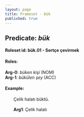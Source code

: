 ```yaml
---
layout: page
title: Frameset - bük
published: true
---
```

<h2>Predicate: <i>bük</i></h2>
<h4>Roleset id: bük.01 - Sertçe çevirmek<br>
<h4>Roles:</h4>
<b>Arg-0</b>: <i>büken kişi</i>  (NOM) <br>
<b>Arg-1</b>: <i>bükülen şey</i>  (ACC) <br>
<h4>Example:</h4>
&emsp;&emsp;Çelik halatı büktü.<br><br>
&emsp;&emsp;<b>Arg1</b>:  Çelik halatı<br>

